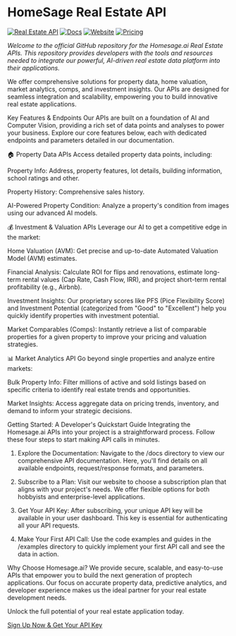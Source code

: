 

# HomeSage Real Estate API
[![Real Estate API](https://img.shields.io/badge/real_estate-api-%235177fc)](https://github.com/ZR2021DC/Homesage.ai-Real-Estate-APIs/tree/main/examples)
[![Docs](https://img.shields.io/badge/Docs-%235177fc)](https://github.com/ZR2021DC/Homesage.ai-Real-Estate-APIs/tree/main/docs)
[![Website](https://img.shields.io/badge/Homesage.ai-%235177fc)](https://homesage.ai)
[![Pricing](https://img.shields.io/badge/Pricing-%235177fc)](https://homesage.ai/pricing)


*Welcome to the official GitHub repository for the Homesage.ai Real Estate APIs. This repository provides developers with the tools and resources needed to integrate our powerful, AI-driven real estate data platform into their applications.*

We offer comprehensive solutions for property data, home valuation, market analytics, comps, and investment insights. Our APIs are designed for seamless integration and scalability, empowering you to build innovative real estate applications.


Key Features & Endpoints 
Our APIs are built on a foundation of AI and Computer Vision, providing a rich set of data points and analyses to power your business. Explore our core features below, each with dedicated endpoints and parameters detailed in our documentation.

🏠 Property Data APIs 
Access detailed property data points, including:

Property Info: Address, property features, lot details, building information, school ratings and other.

Property History: Comprehensive sales history.

AI-Powered Property Condition: Analyze a property's condition from images using our advanced AI models.

💰 Investment & Valuation APIs 
Leverage our AI to get a competitive edge in the market:

Home Valuation (AVM): Get precise and up-to-date Automated Valuation Model (AVM) estimates.

Financial Analysis: Calculate ROI for flips and renovations, estimate long-term rental values (Cap Rate, Cash Flow, IRR), and project short-term rental profitability (e.g., Airbnb).

Investment Insights: Our proprietary scores like PFS (Pice Flexibility Score) and Investment Potential (categorized from "Good" to "Excellent") help you quickly identify properties with investment potential.

Market Comparables (Comps): Instantly retrieve a list of comparable properties for a given property to improve your pricing and valuation strategies.

📊 Market Analytics API 
Go beyond single properties and analyze entire markets:

Bulk Property Info: Filter millions of active and sold listings based on specific criteria to identify real estate trends and opportunities.

Market Insights: Access aggregate data on pricing trends, inventory, and demand to inform your strategic decisions.


Getting Started: A Developer's Quickstart Guide 
Integrating the Homesage.ai APIs into your project is a straightforward process. Follow these four steps to start making API calls in minutes.

  1. Explore the Documentation: Navigate to the /docs directory to view our comprehensive API documentation. Here, you'll find details on all available endpoints, request/response formats, and parameters.

  2. Subscribe to a Plan: Visit our website to choose a subscription plan that aligns with your project's needs. We offer flexible options for both hobbyists and enterprise-level applications.

  3. Get Your API Key: After subscribing, your unique API key will be available in your user dashboard. This key is essential for authenticating all your API requests.

  4. Make Your First API Call: Use the code examples and guides in the /examples directory to quickly implement your first API call and see the data in action.


Why Choose Homesage.ai? 
We provide secure, scalable, and easy-to-use APIs that empower you to build the next generation of proptech applications. Our focus on accurate property data, predictive analytics, and developer experience makes us the ideal partner for your real estate development needs.

Unlock the full potential of your real estate application today.

[Sign Up Now & Get Your API Key](https://homesage.ai)
